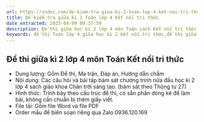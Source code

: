 ```yaml
---
url: https://vndoc.com/de-kiem-tra-giua-ki-2-toan-lop-4-ket-noi-tri-thuc
title: Đề kiểm tra giữa kì 2 Toán lớp 4 Kết nối tri thức
date_extracted: 2025-04-09 09:37:59
description: Đề thi giữa học kì 2 lớp 4 môn Toán sách Kết nối tri thức gồm các ma trận, đề thi và hướng dẫn chấm bám sát theo Thông tư 27, độc quyền chỉ có trên VnDoc.
keywords: đề thi Toán lớp 4 giữa học kì 2 Kết nối tri thức,đề thi giữa kì 2 lớp 4,Đề kiểm tra Toán lớp 4 giữa kì 2,Đề thi Toán lớp 4 giữa kì 2,đề thi giữa kì 2 lớp 4 kết nối tri thức,đề thi toán lớp 4 giữa kì 2,đề kiểm tra giữa kì 2 toán lớp 4
---
```


## **Đề thi giữa kì 2 lớp 4 môn Toán Kết nối tri thức**
  * Dung lượng: Gồm Đề thi, Ma trận, Đáp án, Hướng dẫn chấm
  * Nội dung: Các câu hỏi và bài tập bám sát chương trình nửa đầu học kì 2 lớp 4 sách giáo khoa Chân trời sáng tạo. \(bám sát theo Thông tư 27\)
  * Hình thức: Trình bày theo cấu trúc đề thi, có sẵn phần dòng kẻ để làm bài, không cần chuẩn bị thêm giấy viết.
  * File tải: Gồm file Word và file PDF
  * Order mẫu đề biên soạn riêng qua Zalo 0936.120.169

